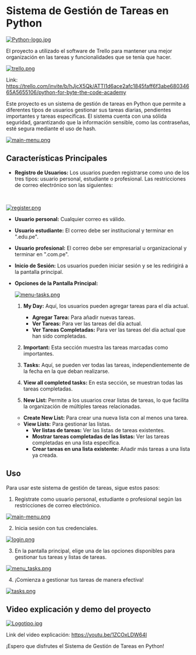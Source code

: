 # Sistema de Gestión de Tareas en Python

[![Python-logo.jpg](https://i.postimg.cc/dVYtWsxc/Python-logo.jpg)](https://postimg.cc/56sVyVJs)


El proyecto a utilizado el software de Trello para mantener una mejor organización en las tareas y funcionalidades que se tenía que hacer.

[![trello.png](https://i.postimg.cc/Vsh8hf5H/trello.png)](https://postimg.cc/9zyKRjdG)

Link: https://trello.com/invite/b/hJjcX5Qk/ATTI1d6ace2afc1845faff6f3abe68034665A5655106/python-for-byte-the-code-academy

Este proyecto es un sistema de gestión de tareas en Python que permite a diferentes tipos de usuarios gestionar sus tareas diarias, pendientes importantes y tareas específicas. El sistema cuenta con una sólida seguridad, garantizando que la información sensible, como las contraseñas, esté segura mediante el uso de hash.

[![main-menu.png](https://i.postimg.cc/3JQG2T7z/main-menu.png)](https://postimg.cc/hhMhqNX0)

## Características Principales
- **Registro de Usuarios:** Los usuarios pueden registrarse como uno de los tres tipos: usuario personal, estudiante o profesional. Las restricciones de correo electrónico son las siguientes:

<br>

[![register.png](https://i.postimg.cc/PqJvdfzv/register.png)](https://postimg.cc/3yMxBTq3)


  - **Usuario personal:** Cualquier correo es válido.
  - **Usuario estudiante:** El correo debe ser institucional y terminar en ".edu.pe".
  - **Usuario profesional:** El correo debe ser empresarial u organizacional y terminar en ".com.pe".

- **Inicio de Sesión:** Los usuarios pueden iniciar sesión y se les redirigirá a la pantalla principal.

- **Opciones de la Pantalla Principal:**

  [![menu-tasks.png](https://i.postimg.cc/yYhZPb8x/menu-tasks.png)](https://postimg.cc/kB4GMw8P)


  1. **My Day:** Aquí, los usuarios pueden agregar tareas para el día actual.
      - **Agregar Tarea:** Para añadir nuevas tareas.
      - **Ver Tareas:** Para ver las tareas del día actual.
      - **Ver Tareas Completadas:** Para ver las tareas del día actual que han sido completadas.

  2. **Important:** Esta sección muestra las tareas marcadas como importantes.

  3. **Tasks:** Aquí, se pueden ver todas las tareas, independientemente de la fecha en la que deban realizarse.

  4. **View all completed tasks:** En esta sección, se muestran todas las tareas completadas.

  5. **New List:** Permite a los usuarios crear listas de tareas, lo que facilita la organización de múltiples tareas relacionadas.

    - **Create New List:** Para crear una nueva lista con al menos una tarea.
    - **View Lists:** Para gestionar las listas.
      - **Ver listas de tareas:** Ver las listas de tareas existentes.
      - **Mostrar tareas completadas de las listas:** Ver las tareas completadas en una lista específica.
      - **Crear tareas en una lista existente:** Añadir más tareas a una lista ya creada.

## Uso

Para usar este sistema de gestión de tareas, sigue estos pasos:

1. Regístrate como usuario personal, estudiante o profesional según las restricciones de correo electrónico.

[![main-menu.png](https://i.postimg.cc/3JQG2T7z/main-menu.png)](https://postimg.cc/hhMhqNX0)

2. Inicia sesión con tus credenciales.

[![login.png](https://i.postimg.cc/x1tbrNHS/login.png)](https://postimg.cc/VJ0Nn6D7)

3. En la pantalla principal, elige una de las opciones disponibles para gestionar tus tareas y listas de tareas.

[![menu_tasks.png](https://i.postimg.cc/yYhZPb8x/menu_tasks.png)](https://postimg.cc/kB4GMw8P)


4. ¡Comienza a gestionar tus tareas de manera efectiva!

[![tasks.png](https://i.postimg.cc/NF65dKYS/tasks.png)](https://postimg.cc/ZvqbRKWx)



## Video explicación y demo del proyecto

[![Logotipo.jpg](https://i.postimg.cc/1RcvkZWk/Logotipo.jpg)](https://postimg.cc/Yj0NFTBR)

Link del video explicación: https://youtu.be/1ZCOxLDW64I


¡Espero que disfrutes el Sistema de Gestión de Tareas en Python!